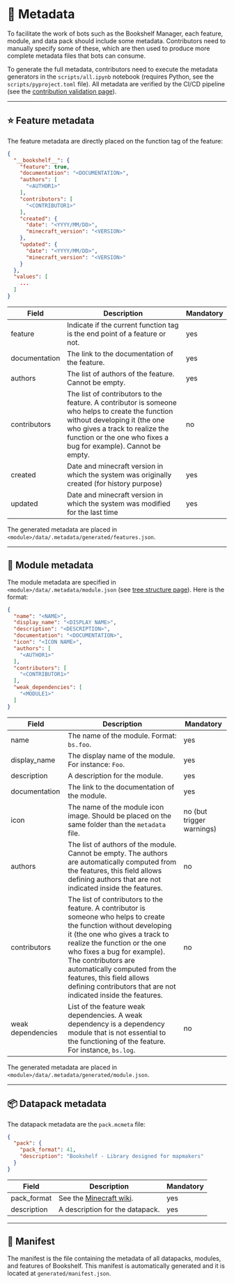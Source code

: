 # 🔖 Metadata

To facilitate the work of bots such as the Bookshelf Manager, each feature, module, and data pack should include some metadata.
Contributors need to manually specify some of these, which are then used to produce more complete metadata files that bots can consume.

To generate the full metadata, contributors need to execute the metadata generators in the  `scripts/all.ipynb` notebook (requires Python, see the `scripts/pyproject.toml` file).
All metadata are verified by the CI/CD pipeline (see the [contribution validation page](project:../contribute/contribution-validation.md)).

---

## ⭐ Feature metadata

The feature metadata are directly placed on the function tag of the feature:

```json
{
  "__bookshelf__": {
    "feature": true,
    "documentation": "<DOCUMENTATION>",
    "authors": [
      "<AUTHOR1>"
    ],
    "contributors": [
      "<CONTRIBUTOR1>"
    ],
    "created": {
      "date": "<YYYY/MM/DD>",
      "minecraft_version": "<VERSION>"
    },
    "updated": {
      "date": "<YYYY/MM/DD>",
      "minecraft_version": "<VERSION>"
    }
  },
  "values": [
    ...
  ]
}
```

| Field | Description | Mandatory |
|-------|-------------|---------- |
| feature | Indicate if the current function tag is the end point of a feature or not. | yes |
| documentation | The link to the documentation of the feature. | yes |
| authors | The list of authors of the feature. Cannot be empty. | yes |
| contributors | The list of contributors to the feature. A contributor is someone who helps to create the function without developing it (the one who gives a track to realize the function or the one who fixes a bug for example). Cannot be empty. | no |
| created | Date and minecraft version in which the system was originally created (for history purpose) | yes |
| updated | Date and minecraft version in which the system was modified for the last time | yes |

The generated metadata are placed in `<module>/data/.metadata/generated/features.json`.

---

## 🧩 Module metadata

The module metadata are specified in `<module>/data/.metadata/module.json` (see [tree structure page](project:../contribute/tree-structure.md)).
Here is the format:

```json
{
  "name": "<NAME>",
  "display_name": "<DISPLAY NAME>",
  "description": "<DESCRIPTION>",
  "documentation": "<DOCUMENTATION>",
  "icon": "<ICON NAME>",
  "authors": [
    "<AUTHOR1>"
  ],
  "contributors": [
    "<CONTRIBUTOR1>"
  ],
  "weak_dependencies": [
    "<MODULE1>"
  ]
}
```

| Field | Description | Mandatory |
|-------|-------------|---------- |
| name | The name of the module. Format: `bs.foo`. | yes |
| display_name | The display name of the module. For instance: `Foo`. | yes |
| description | A description for the module. | yes |
| documentation | The link to the documentation of the module. | yes |
| icon | The name of the module icon image. Should be placed on the same folder than the `metadata` file. | no (but trigger warnings) |
| authors | The list of authors of the module. Cannot be empty. The authors are automatically computed from the features, this field allows defining authors that are not indicated inside the features. | no |
| contributors | The list of contributors to the feature. A contributor is someone who helps to create the function without developing it (the one who gives a track to realize the function or the one who fixes a bug for example). The contributors are automatically computed from the features, this field allows defining contributors that are not indicated inside the features. | no |
| weak dependencies | List of the feature weak dependencies. A weak dependency is a dependency module that is not essential to the functioning of the feature. For instance, `bs.log`. | no |

The generated metadata are placed in `<module>/data/.metadata/generated/module.json`.

---

## 📦 Datapack metadata

The datapack metadata are the `pack.mcmeta` file:

```json
{
  "pack": {
    "pack_format": 41,
    "description": "Bookshelf - Library designed for mapmakers"
  }
}

```

| Field | Description | Mandatory |
|-------|-------------|---------- |
| pack_format | See the [Minecraft wiki](https://minecraft.wiki/w/Pack_format). | yes |
| description | A description for the datapack. | yes |

---

## 📜 Manifest

The manifest is the file containing the metadata of all datapacks, modules, and features of Bookshelf.
This manifest is automatically generated and it is located at `generated/manifest.json`.
